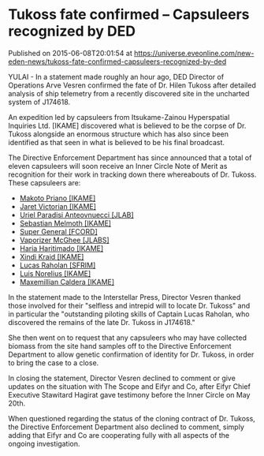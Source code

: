 # Tukoss fate confirmed – Capsuleers recognized by DED
Published on 2015-06-08T20:01:54 at https://universe.eveonline.com/new-eden-news/tukoss-fate-confirmed-capsuleers-recognized-by-ded

YULAI - In a statement made roughly an hour ago, DED Director of Operations Arve Vesren confirmed the fate of Dr. Hilen Tukoss after detailed analysis of ship telemetry from a recently discovered site in the uncharted system of J174618.

An expedition led by capsuleers from Itsukame-Zainou Hyperspatial Inquiries Ltd. [IKAME] discovered what is believed to be the corpse of Dr. Tukoss alongside an enormous structure which has also since been identified as that seen in what is believed to be his final broadcast.

The Directive Enforcement Department has since announced that a total of eleven capsuleers will soon receive an Inner Circle Note of Merit as recognition for their work in tracking down there whereabouts of Dr. Tukoss. These capsuleers are:

  * [Makoto Priano [IKAME]](https://gate.eveonline.com/Profile/Makoto%20Priano)
  * [Jaret Victorian [IKAME]](https://gate.eveonline.com/Profile/Jaret%20Victorian)
  * [Uriel Paradisi Anteovnuecci [JLAB]](https://gate.eveonline.com/Profile/Uriel%20Paradisi%20Anteovnuecci)
  * [Sebastian Melmoth [IKAME]](https://gate.eveonline.com/Profile/Sebastian%20Melmoth)
  * [Super General [FCORD]](https://gate.eveonline.com/Profile/Super%20General)
  * [Vaporizer McGhee [JLABS]](https://gate.eveonline.com/Profile/Vaporizer%20McGhee)
  * [Haria Haritimado [IKAME]](https://gate.eveonline.com/Profile/Haria%20Haritimado)
  * [Xindi Kraid [IKAME]](https://gate.eveonline.com/Profile/Xindi%20Kraid)
  * [Lucas Raholan [SFRIM]](https://gate.eveonline.com/Profile/Lucas%20Raholan)
  * [Luis Norelius [IKAME]](https://gate.eveonline.com/Profile/Luis%20Norelius)
  * [Maxemillian Caldera [IKAME]](https://gate.eveonline.com/Profile/Maxemillian%20Caldera)



In the statement made to the Interstellar Press, Director Vesren thanked those involved for their "selfless and intrepid will to locate Dr. Tukoss" and in particular the "outstanding piloting skills of Captain Lucas Raholan, who discovered the remains of the late Dr. Tukoss in J174618."

She then went on to request that any capsuleers who may have collected biomass from the site hand samples off to the Directive Enforcement Department to allow genetic confirmation of identity for Dr. Tukoss, in order to bring the case to a close.

In closing the statement, Director Vesren declined to comment or give updates on the situation with The Scope and Eifyr and Co, after Eifyr Chief Executive Stawitard Hagirat gave testimony before the Inner Circle on May 20th.

When questioned regarding the status of the cloning contract of Dr. Tukoss, the Directive Enforcement Department also declined to comment, simply adding that Eifyr and Co are cooperating fully with all aspects of the ongoing investigation.
